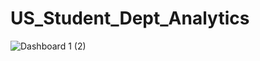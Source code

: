 # US_Student_Dept_Analytics

![Dashboard 1 (2)](https://user-images.githubusercontent.com/96243604/226414602-1844e807-009a-4927-aba0-89dd93b33062.png)

